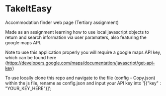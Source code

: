 # TakeItEasy

Accommodation finder web page (Tertiary assignment)

Made as an assignment learning how to use local javascript objects to return and search information via user paramaters, also featuring the google maps API.

Note to use this application properly you will require a google maps API key, which can be found here (https://developers.google.com/maps/documentation/javascript/get-api-key)

To use locally clone this repo and navigate to the file (config - Copy.json) within the js file, rename as config.json and input your API key into '[{"key" : "YOUR_KEY_HERE"}]';
